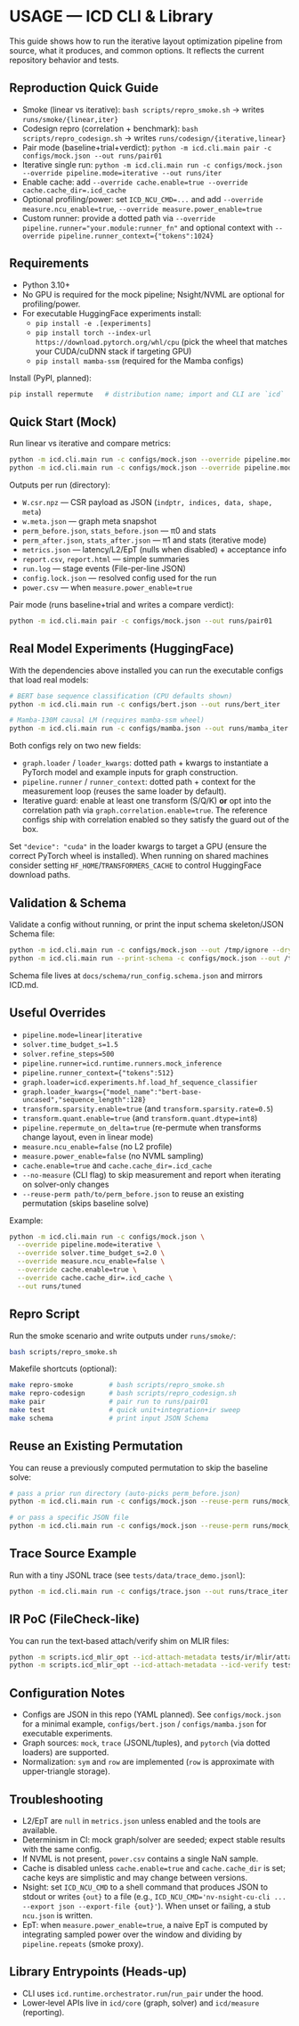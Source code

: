 # USAGE — ICD CLI & Library

This guide shows how to run the iterative layout optimization pipeline from source, what it produces, and common options. It reflects the current repository behavior and tests.

## Reproduction Quick Guide
- Smoke (linear vs iterative): `bash scripts/repro_smoke.sh` → writes `runs/smoke/{linear,iter}`
- Codesign repro (correlation + benchmark): `bash scripts/repro_codesign.sh` → writes `runs/codesign/{iterative,linear}`
- Pair mode (baseline+trial+verdict): `python -m icd.cli.main pair -c configs/mock.json --out runs/pair01`
- Iterative single run: `python -m icd.cli.main run -c configs/mock.json --override pipeline.mode=iterative --out runs/iter`
- Enable cache: add `--override cache.enable=true --override cache.cache_dir=.icd_cache`
- Optional profiling/power: set `ICD_NCU_CMD=...` and add `--override measure.ncu_enable=true`, `--override measure.power_enable=true`
- Custom runner: provide a dotted path via `--override pipeline.runner="your.module:runner_fn"` and optional context with `--override pipeline.runner_context={"tokens":1024}`

## Requirements
- Python 3.10+
- No GPU is required for the mock pipeline; Nsight/NVML are optional for profiling/power.
- For executable HuggingFace experiments install:
  - `pip install -e .[experiments]`
  - `pip install torch --index-url https://download.pytorch.org/whl/cpu` (pick the wheel that matches your CUDA/cuDNN stack if targeting GPU)
  - `pip install mamba-ssm` (required for the Mamba configs)

Install (PyPI, planned):

```bash
pip install repermute   # distribution name; import and CLI are `icd`
```

## Quick Start (Mock)

Run linear vs iterative and compare metrics:

```bash
python -m icd.cli.main run -c configs/mock.json --override pipeline.mode=linear   --out runs/mock_linear
python -m icd.cli.main run -c configs/mock.json --override pipeline.mode=iterative --out runs/mock_iter
```

Outputs per run (directory):
- `W.csr.npz` — CSR payload as JSON (`indptr, indices, data, shape, meta`)
- `w.meta.json` — graph meta snapshot
- `perm_before.json`, `stats_before.json` — π0 and stats
- `perm_after.json`, `stats_after.json` — π1 and stats (iterative mode)
- `metrics.json` — latency/L2/EpT (nulls when disabled) + acceptance info
- `report.csv`, `report.html` — simple summaries
- `run.log` — stage events (File-per-line JSON)
- `config.lock.json` — resolved config used for the run
- `power.csv` — when `measure.power_enable=true`

Pair mode (runs baseline+trial and writes a compare verdict):

```bash
python -m icd.cli.main pair -c configs/mock.json --out runs/pair01
```

## Real Model Experiments (HuggingFace)

With the dependencies above installed you can run the executable configs that load real models:

```bash
# BERT base sequence classification (CPU defaults shown)
python -m icd.cli.main run -c configs/bert.json --out runs/bert_iter

# Mamba-130M causal LM (requires mamba-ssm wheel)
python -m icd.cli.main run -c configs/mamba.json --out runs/mamba_iter
```

Both configs rely on two new fields:

- `graph.loader` / `loader_kwargs`: dotted path + kwargs to instantiate a PyTorch model and example inputs for graph construction.
- `pipeline.runner` / `runner_context`: dotted path + context for the measurement loop (reuses the same loader by default).
- Iterative guard: enable at least one transform (S/Q/K) **or** opt into the correlation path via `graph.correlation.enable=true`. The reference configs ship with correlation enabled so they satisfy the guard out of the box.

Set `"device": "cuda"` in the loader kwargs to target a GPU (ensure the correct PyTorch wheel is installed).
When running on shared machines consider setting `HF_HOME`/`TRANSFORMERS_CACHE` to control HuggingFace download paths.

## Validation & Schema

Validate a config without running, or print the input schema skeleton/JSON Schema file:

```bash
python -m icd.cli.main run -c configs/mock.json --out /tmp/ignore --dry-run
python -m icd.cli.main run --print-schema -c configs/mock.json --out /tmp/ignore
```

Schema file lives at `docs/schema/run_config.schema.json` and mirrors ICD.md.

## Useful Overrides
- `pipeline.mode=linear|iterative`
- `solver.time_budget_s=1.5`
- `solver.refine_steps=500`
- `pipeline.runner=icd.runtime.runners.mock_inference`
- `pipeline.runner_context={"tokens":512}`
- `graph.loader=icd.experiments.hf.load_hf_sequence_classifier`
- `graph.loader_kwargs={"model_name":"bert-base-uncased","sequence_length":128}`
- `transform.sparsity.enable=true` (and `transform.sparsity.rate=0.5`)
- `transform.quant.enable=true` (and `transform.quant.dtype=int8`)
- `pipeline.repermute_on_delta=true` (re-permute when transforms change layout, even in linear mode)
- `measure.ncu_enable=false` (no L2 profile)
- `measure.power_enable=false` (no NVML sampling)
- `cache.enable=true` and `cache.cache_dir=.icd_cache`
- `--no-measure` (CLI flag) to skip measurement and report when iterating on solver-only changes
 - `--reuse-perm path/to/perm_before.json` to reuse an existing permutation (skips baseline solve)

Example:

```bash
python -m icd.cli.main run -c configs/mock.json \
  --override pipeline.mode=iterative \
  --override solver.time_budget_s=2.0 \
  --override measure.ncu_enable=false \
  --override cache.enable=true \
  --override cache.cache_dir=.icd_cache \
  --out runs/tuned
```

## Repro Script

Run the smoke scenario and write outputs under `runs/smoke/`:

```bash
bash scripts/repro_smoke.sh
```

Makefile shortcuts (optional):

```bash
make repro-smoke         # bash scripts/repro_smoke.sh
make repro-codesign      # bash scripts/repro_codesign.sh
make pair                # pair run to runs/pair01
make test                # quick unit+integration+ir sweep
make schema              # print input JSON Schema
```

## Reuse an Existing Permutation

You can reuse a previously computed permutation to skip the baseline solve:

```bash
# pass a prior run directory (auto-picks perm_before.json)
python -m icd.cli.main run -c configs/mock.json --reuse-perm runs/mock_linear --out runs/reuse_example

# or pass a specific JSON file
python -m icd.cli.main run -c configs/mock.json --reuse-perm runs/mock_linear/perm_before.json --out runs/reuse_example2
```

## Trace Source Example

Run with a tiny JSONL trace (see `tests/data/trace_demo.jsonl`):

```bash
python -m icd.cli.main run -c configs/trace.json --out runs/trace_iter
```

## IR PoC (FileCheck‑like)

You can run the text‑based attach/verify shim on MLIR files:

```bash
python -m scripts.icd_mlir_opt --icd-attach-metadata tests/ir/mlir/attach_basic.mlir
python -m scripts.icd_mlir_opt --icd-attach-metadata --icd-verify tests/ir/mlir/attach_verify_mix.mlir
```

## Configuration Notes
- Configs are JSON in this repo (YAML planned). See `configs/mock.json` for a minimal example, `configs/bert.json` / `configs/mamba.json` for executable experiments.
- Graph sources: `mock`, `trace` (JSONL/tuples), and `pytorch` (via dotted loaders) are supported.
- Normalization: `sym` and `row` are implemented (`row` is approximate with upper-triangle storage).

## Troubleshooting
- L2/EpT are `null` in `metrics.json` unless enabled and the tools are available.
- Determinism in CI: mock graph/solver are seeded; expect stable results with the same config.
- If NVML is not present, `power.csv` contains a single NaN sample.
- Cache is disabled unless `cache.enable=true` and `cache.cache_dir` is set; cache keys are simplistic and may change between versions.
- Nsight: set `ICD_NCU_CMD` to a shell command that produces JSON to stdout or writes `{out}` to a file (e.g., `ICD_NCU_CMD='nv-nsight-cu-cli ... --export json --export-file {out}'`). When unset or failing, a stub `ncu.json` is written.
 - EpT: when `measure.power_enable=true`, a naive EpT is computed by integrating sampled power over the window and dividing by `pipeline.repeats` (smoke proxy).

## Library Entrypoints (Heads‑up)
- CLI uses `icd.runtime.orchestrator.run`/`run_pair` under the hood.
- Lower‑level APIs live in `icd/core` (graph, solver) and `icd/measure` (reporting).
